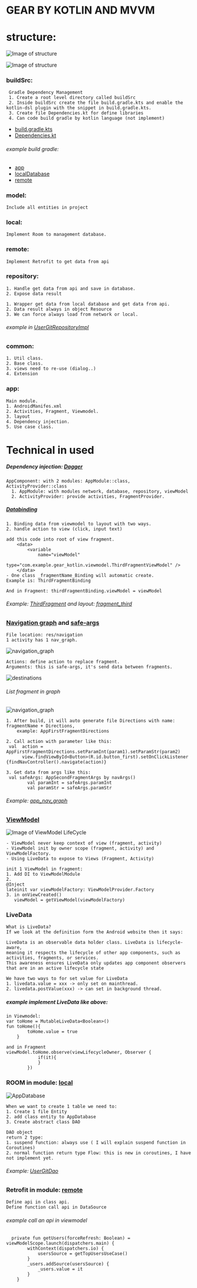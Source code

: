 GEAR BY KOTLIN AND MVVM
=======================
# structure:
![Image of structure](/images/modules.png)

![Image of structure](/images/structure.PNG)

### buildSrc:
```
 Gradle Dependency Management 
 1. Create a root level directory called buildSrc
 2. Inside buildSrc create the file build.gradle.kts and enable the kotlin-dsl plugin with the snippet in build.gradle.kts.
 3. Create file Dependencies.kt for define libraries
 4. Can code build gradle by kotlin language (not implement)
```
* [build.gradle.kts](/buildSrc/build.gradle.kts)
* [Dependencies.kt](/buildSrc/src/main/kotlin/Dependencies.kt)
###### example build gradle:
* [app](/app/build.gradle)
* [localDatabase](/local/build.gradle)
* [remote](/remote/build.gradle)

### model:
```
Include all entities in project
```

### local:
```
Implement Room to management database.
```

### remote:
```
Implement Retrofit to get data from api
```

### repository:
```
1. Handle get data from api and save in database.
2. Expose data result
```
```
1. Wrapper get data from local database and get data from api.
2. Data result always in object Resource
3. We can force always load from network or local. 
```
###### example in [UserGitRepositoryImpl](repository/src/main/java/com/example/repository/UserGitRepositoryImpl.kt)
### common:
```
1. Util class.
2. Base class.
3. views need to re-use (dialog..)
4. Extension 
```
### app:
```
Main module. 
1. AndroidManifes.xml
2. Activities, Fragment, Viewmodel.
3. layout
4. Dependency injection.
5. Use case class.
```
# Technical in used
##### Dependency injection: [Dagger](https://github.com/google/dagger)
```
AppComponent: with 2 modules: AppModule::class, ActivityProvider::class
  1. AppModule: with modules network, database, repository, viewModel
  2. ActivityProvider: provide activities, FragmentProvider.
```

##### [Databinding](https://developer.android.com/topic/libraries/data-binding)
```
1. Binding data from viewmodel to layout with two ways.
2. handle action to view (click, input text) 
```
```
add this code into root of view fragment.
    <data>
        <variable
            name="viewModel"
            type="com.example.gear_kotlin.viewmodel.ThirdFragmentViewModel" />
    </data>
- One class _fragmentName_Binding will automatic create.
Example is: ThirdFragmentBinding
```
```
And in Fragment: thirdFragmentBinding.viewModel = viewModel
```
###### Example: [ThirdFragment](app/src/main/java/com/example/gear_kotlin/ui/ThirdFragment.kt) and layout: [fragment_third](/app/src/main/res/layout/fragment_third.xml)


### [Navigation graph](https://developer.android.com/guide/navigation/navigation-getting-started) and [safe-args](https://developer.android.com/guide/navigation/navigation-pass-data)
```
File location: res/navigation
1 activity has 1 nav_graph.
```
![navigation_graph](/images/nav_graph.png)
```
Actions: define action to replace fragment.
Arguments: this is safe-args, it's send data between fragments.
```
![destinations](/images/action_arguments_attibutes.PNG)
###### List fragment in graph

![navigation_graph](/images/destination.PNG)
```
1. After build, it will auto generate file Directions with name: fragmentName + Directions, 
    example: AppFirstFragmentDirections
```
```
2. Call action with parameter like this:
 val  action = AppFirstFragmentDirections.setParamInt(param1).setParamStr(param2)
      view.findViewById<Button>(R.id.button_first).setOnClickListener {findNavController().navigate(action)}
```
```
3. Get data from args like this:
 val safeArgs: AppSecondFragmentArgs by navArgs()
        val paramInt = safeArgs.paramInt
        val paramStr = safeArgs.paramStr      
```


###### Example: [app_nav_graph](/app/src/main/res/navigation/app_nav_graph.xml)
### [ViewModel](https://developer.android.com/topic/libraries/architecture/viewmodel)

![Image of ViewModel LifeCycle](/images/viewmodel-lifecycle.png)
```
- ViewModel never keep context of view (fragment, activity)
- ViewModel init by owner scope (fragment, activity) and ViewModelFactory. 
- Using LiveData to expose to Views (Fragment, Activity)
```
```
init 1 ViewModel in fragment:
1. Add DI to ViewModelModule
2.
@Inject
lateinit var viewModelFactory: ViewModelProvider.Factory
3. in onViewCreated()
   viewModel = getViewModel(viewModelFactory)
```

### LiveData
```
What is LiveData?
If we look at the definition form the Android website then it says:

LiveData is an observable data holder class. LiveData is lifecycle-aware, 
meaning it respects the lifecycle of other app components, such as activities, fragments, or services. 
This awareness ensures LiveData only updates app component observers that are in an active lifecycle state
```
```
We have two ways to for set value for LiveData
1. livedata.value = xxx -> only set on mainthread.
2. livedata.postValue(xxx) -> can set in background thread.
```
##### example implement LiveData like above:
```
in Viewmodel:
var toHome = MutableLiveData<Boolean>()
fun toHome(){
        toHome.value = true
    } 
```
```
and in Fragment
viewModel.toHome.observe(viewLifecycleOwner, Observer {
            if(it){
            }
        })
```


### ROOM in module: [local](local)
![AppDatabase](/images/AppDatabase.png)
```
When we want to create 1 table we need to:
1. Create 1 file Entity
2. add class entity to AppDatabase
3. Create abstract class DAO
```
```
DAO object 
return 2 type:
1. suspend function: always use ( I will explain suspend function in Coroutines)
2. normal function return type Flow: this is new in coroutines, I have not implement yet.
```
###### Example: [UserGitDao](local/src/main/java/com/example/local/dao/UserGitDao.kt)

### Retrofit in module: [remote](remote)
```
Define api in class api.
Define function call api in DataSource
```
###### example call an api in viewmodel
```
  private fun getUsers(forceRefresh: Boolean) = viewModelScope.launch(dispatchers.main) {
        withContext(dispatchers.io) {
            usersSource = getTopUsersUseCase()
        }
        _users.addSource(usersSource) {
            _users.value = it
        }
    }
```